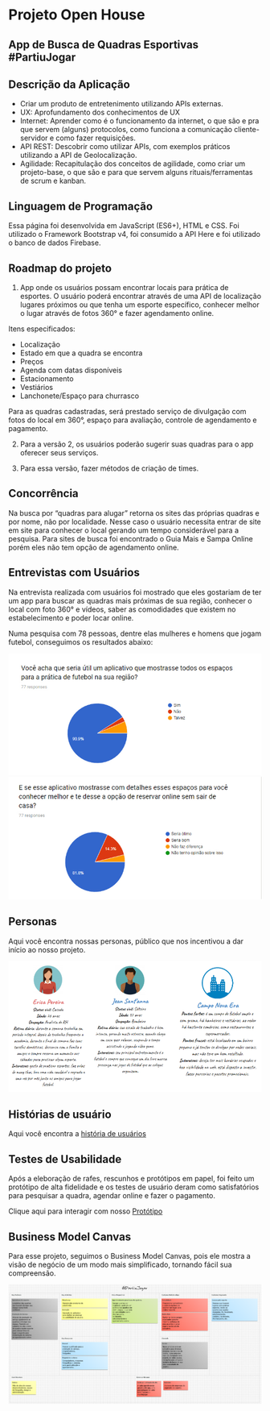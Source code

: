 # Projeto Open House
## App de Busca de Quadras Esportivas #PartiuJogar


## Descrição da Aplicação
* Criar um produto de entretenimento utilizando APIs externas.
* UX: Aprofundamento dos conhecimentos de UX
* Internet: Aprender como é o funcionamento da internet, o que são e pra que servem (alguns) protocolos, como funciona a comunicação cliente-servidor e como fazer requisições.
* API REST: Descobrir como utilizar APIs, com exemplos práticos utilizando a API de Geolocalização. 
* Agilidade: Recapitulação dos conceitos de agilidade, como criar um projeto-base, o que são e para que servem alguns rituais/ferramentas de scrum e kanban.


## Linguagem de Programação
Essa página foi desenvolvida em JavaScript (ES6+), HTML e CSS.
Foi utilizado o Framework Bootstrap v4, foi consumido a API Here e foi utilizado o banco de dados Firebase.


## Roadmap do projeto
1. App onde os usuários possam encontrar locais para prática de esportes. O usuário poderá encontrar através de uma API de localização lugares próximos ou que tenha um esporte específico, conhecer melhor o lugar através de fotos 360° e fazer agendamento online.

Itens especificados:
* Localização
* Estado em que a quadra se encontra
* Preços
* Agenda com datas disponíveis
* Estacionamento
* Vestiários
* Lanchonete/Espaço para churrasco

Para as quadras cadastradas, será prestado serviço de divulgação com fotos do local em 360°, espaço para avaliação, controle de agendamento e pagamento. 

2. Para a versão 2, os usuários poderão sugerir suas quadras para o app oferecer seus serviços.

3. Para essa versão, fazer métodos de criação de times.


## Concorrência
Na busca por “quadras para alugar” retorna os sites das próprias quadras e por nome, não por localidade. Nesse caso o usuário necessita entrar de site em site para conhecer o local gerando um tempo considerável para a pesquisa.
Para sites de busca foi encontrado o Guia Mais e Sampa Online porém eles não tem opção de agendamento online.


## Entrevistas com Usuários
Na entrevista realizada com usuários foi mostrado que eles gostariam de ter um app para buscar as quadras mais próximas de sua região, conhecer o local com foto 360° e vídeos, saber as comodidades que existem no estabelecimento e poder locar online. 

Numa pesquisa com 78 pessoas, dentre elas mulheres e homens que jogam futebol, conseguimos os resultados abaixo:

![Pesquisa1](images/pesquisa1.jpg)
![Pesquisa2](images/pesquisa2.jpg)


## Personas
Aqui você encontra nossas personas, público que nos incentivou a dar início ao nosso projeto.  

![personas](images/personas.png)


## Histórias de usuário
Aqui você encontra a [história de usuários](https://drive.google.com/file/d/1_itpfioPYtlCzApJET9rtqVor4NtMgkr/view?usp=sharing)  


## Testes de Usabilidade
Após a eleboração de rafes, rescunhos e protótipos em papel, foi feito um protótipo de alta fidelidade e os testes de usuário deram como satisfatórios para pesquisar a quadra, agendar online e fazer o pagamento. 

Clique aqui para interagir com nosso [Protótipo](https://xd.adobe.com/view/a492e102-86c5-49ab-7b8f-bacf65139054-d2a3/?fullscreen)


## Business Model Canvas
Para esse projeto, seguimos o Business Model Canvas, pois ele mostra a visão de negócio de um modo mais simplificado, tornando fácil sua compreensão.  

![BMC](images/bmc.png)